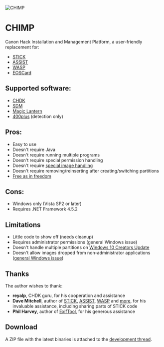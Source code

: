 ![CHIMP](https://raw.githubusercontent.com/CHDKUtil/CHIMP/master/small.png)

# CHIMP

Canon Hack Installation and Management Platform, a user-friendly replacement for:

* [STICK](http://www.zenoshrdlu.com/stick/stick.html)
* [ASSIST](http://www.zenoshrdlu.com/assist/assist.html)
* [WASP](http://www.zenoshrdlu.com/wasp/wasp.html)
* [EOSCard](http://pel.hu/eoscard/)

## Supported software:

* [CHDK](http://chdk.wikia.com/wiki/CHDK)
* [SDM](http://sdm.camera/)
* [Magic Lantern](http://www.magiclantern.fm/)
* [400plus](https://github.com/400plus/400plus) (detection only)

## Pros:

+ Easy to use
+ Doesn't require Java
+ Doesn't require running multiple programs
+ Doesn't require special permission handling
+ Doesn't require [special image handling](http://www.zenoshrdlu.com/stick/stickextra.html)
+ Doesn't require removing/reinserting after creating/switching partitions
+ [Free as in freedom](https://www.gnu.org/licenses/old-licenses/gpl-2.0.txt)

## Cons:

- Windows only (Vista SP2 or later)
- Requires .NET Framework 4.5.2

## Limitations

- Little code to show off (needs cleanup)
- Requires administrator permissions (general Windows issue)
- Doesn't handle multiple partitions on [Windows 10 Creators Update](https://thewincentral.com/windows-10-creators-update-allows-multiple-partitions-usb-drive/)
- Doesn't allow images dropped from non-administrator applications ([general Windows issue](https://superuser.com/questions/59051/drag-and-drop-file-into-application-under-run-as-administrator)) 

## Thanks

The author wishes to thank:

* **reyalp**, CHDK guru, for his cooperation and assistance
* **Dave Mitchell**, author of [STICK](http://www.zenoshrdlu.com/stick/stick.html), [ASSIST](http://zenoshrdlu.com/assist/assist.html), [WASP](http://www.zenoshrdlu.com/wasp/wasp.html) and [more](http://www.zenoshrdlu.com/kapstuff/zchdkstuff.html), for his invaluable assistance, including sharing parts of STICK code
* **Phil Harvey**, author of [ExifTool](http://www.sno.phy.queensu.ca/~phil/exiftool/), for his generous assistance

## Download

A ZIP file with the latest binaries is attached to the [development thread](https://chdk.setepontos.com/index.php?topic=13091.msg132256#msg132256).
